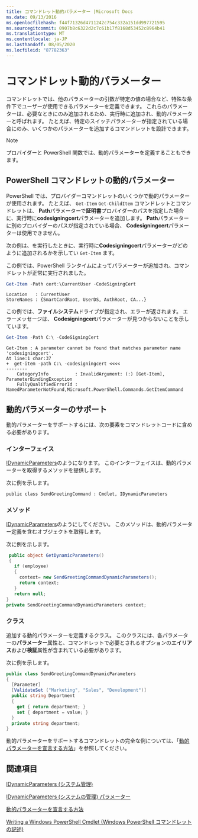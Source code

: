 ```yaml
---
title: コマンドレット動的パラメーター |Microsoft Docs
ms.date: 09/13/2016
ms.openlocfilehash: f44f71326d4711242c754c332a151dd997721595
ms.sourcegitcommit: 0907b8c6322d2c7c61b17f8168d53452c8964b41
ms.translationtype: MT
ms.contentlocale: ja-JP
ms.lasthandoff: 08/05/2020
ms.locfileid: "87782363"
---
```

# <a name="cmdlet-dynamic-parameters"></a>コマンドレット動的パラメーター

コマンドレットでは、他のパラメーターの引数が特定の値の場合など、特殊な条件下でユーザーが使用できるパラメーターを定義できます。 これらのパラメーターは、必要なときにのみ追加されるため、実行時に追加され、動的パラメーターと呼ばれます。 たとえば、特定のスイッチパラメーターが指定されている場合にのみ、いくつかのパラメーターを追加するコマンドレットを設計できます。

> [!NOTE]
> プロバイダーと PowerShell 関数では、動的パラメーターを定義することもできます。

## <a name="dynamic-parameters-in-powershell-cmdlets"></a>PowerShell コマンドレットの動的パラメーター

PowerShell では、プロバイダーコマンドレットのいくつかで動的パラメーターが使用されます。 たとえば、 `Get-Item` `Get-ChildItem` コマンドレットとコマンドレットは、 **Path**パラメーターで**証明書**プロバイダーのパスを指定した場合に、実行時に**codesigningcert**パラメーターを追加します。 **Path**パラメーターに別のプロバイダーのパスが指定されている場合、 **Codesigningcert**パラメーターは使用できません。

次の例は、を実行したときに、実行時に**Codesigningcert**パラメーターがどのように追加されるかを示してい `Get-Item` ます。

この例では、PowerShell ランタイムによってパラメーターが追加され、コマンドレットが正常に実行されました。

```powershell
Get-Item -Path cert:\CurrentUser -CodeSigningCert
```

```Output
Location   : CurrentUser
StoreNames : {SmartCardRoot, UserDS, AuthRoot, CA...}
```

この例では、**ファイルシステム**ドライブが指定され、エラーが返されます。 エラーメッセージは、 **Codesigningcert**パラメーターが見つからないことを示しています。

```powershell
Get-Item -Path C:\ -CodeSigningCert
```

```Output
Get-Item : A parameter cannot be found that matches parameter name 'codesigningcert'.
At line:1 char:37
+  get-item -path C:\ -codesigningcert <<<<
--------
    CategoryInfo          : InvalidArgument: (:) [Get-Item], ParameterBindingException
    FullyQualifiedErrorId : NamedParameterNotFound,Microsoft.PowerShell.Commands.GetItemCommand
```

## <a name="support-for-dynamic-parameters"></a>動的パラメーターのサポート

動的パラメーターをサポートするには、次の要素をコマンドレットコードに含める必要があります。

### <a name="interface"></a>インターフェイス

[IDynamicParameters](/dotnet/api/System.Management.Automation.IDynamicParameters)のようになります。
このインターフェイスは、動的パラメーターを取得するメソッドを提供します。

次に例を示します。

`public class SendGreetingCommand : Cmdlet, IDynamicParameters`

### <a name="method"></a>メソッド

[IDynamicParameters](/dotnet/api/System.Management.Automation.IDynamicParameters.GetDynamicParameters)のようにしてください。
このメソッドは、動的パラメーター定義を含むオブジェクトを取得します。

次に例を示します。

```csharp
 public object GetDynamicParameters()
 {
   if (employee)
   {
     context= new SendGreetingCommandDynamicParameters();
     return context;
   }
   return null;
}
private SendGreetingCommandDynamicParameters context;
```

### <a name="class"></a>クラス

追加する動的パラメーターを定義するクラス。 このクラスには、各パラメーターの**パラメーター**属性と、コマンドレットで必要とされるオプションの**エイリアス**および**検証**属性が含まれている必要があります。

次に例を示します。

```csharp
public class SendGreetingCommandDynamicParameters
{
  [Parameter]
  [ValidateSet ("Marketing", "Sales", "Development")]
  public string Department
  {
    get { return department; }
    set { department = value; }
  }
  private string department;
}
```

動的パラメーターをサポートするコマンドレットの完全な例については、「[動的パラメーターを宣言する方法](./how-to-declare-dynamic-parameters.md)」を参照してください。

## <a name="see-also"></a>関連項目

[IDynamicParameters (システム管理)](/dotnet/api/System.Management.Automation.IDynamicParameters)

[IDynamicParameters (システムの管理) パラメーター](/dotnet/api/System.Management.Automation.IDynamicParameters.GetDynamicParameters)

[動的パラメーターを宣言する方法](./how-to-declare-dynamic-parameters.md)

[Writing a Windows PowerShell Cmdlet (Windows PowerShell コマンドレットの記述)](./writing-a-windows-powershell-cmdlet.md)
